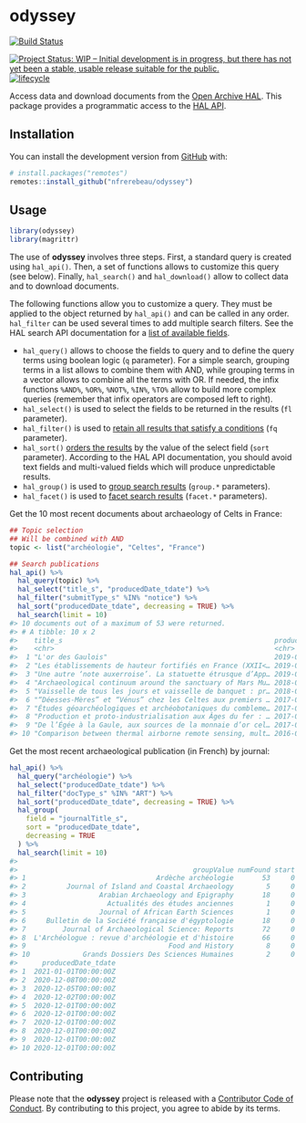 
<!-- README.md is generated from README.Rmd. Please edit that file -->

# odyssey

<!-- badges: start -->

[![Build
Status](https://travis-ci.org/nfrerebeau/odyssey.svg?branch=master)](https://travis-ci.org/nfrerebeau/odyssey)

[![Project Status: WIP – Initial development is in progress, but there
has not yet been a stable, usable release suitable for the
public.](https://www.repostatus.org/badges/latest/wip.svg)](https://www.repostatus.org/#wip)
[![lifecycle](https://img.shields.io/badge/lifecycle-experimental-orange.svg)](https://www.tidyverse.org/lifecycle/#experimental)
<!-- badges: end -->

Access data and download documents from the [Open Archive
HAL](https://hal.archives-ouvertes.fr/). This package provides a
programmatic access to the [HAL
API](https://api.archives-ouvertes.fr/docs).

## Installation

You can install the development version from
[GitHub](https://github.com/) with:

``` r
# install.packages("remotes")
remotes::install_github("nfrerebeau/odyssey")
```

## Usage

``` r
library(odyssey)
library(magrittr)
```

The use of **odyssey** involves three steps. First, a standard query is
created using `hal_api()`. Then, a set of functions allows to customize
this query (see below). Finally, `hal_search()` and `hal_download()`
allow to collect data and to download documents.

The following functions allow you to customize a query. They must be
applied to the object returned by `hal_api()` and can be called in any
order. `hal_filter` can be used several times to add multiple search
filters. See the HAL search API documentation for a [list of available
fields](https://api.archives-ouvertes.fr/docs/search/?schema=fields#fields).

  - `hal_query()` allows to choose the fields to query and to define the
    query terms using boolean logic (`q` parameter). For a simple
    search, grouping terms in a list allows to combine them with AND,
    while grouping terms in a vector allows to combine all the terms
    with OR. If needed, the infix functions `%AND%`, `%OR%`, `%NOT%`,
    `%IN%`, `%TO%` allow to build more complex queries (remember that
    infix operators are composed left to right).
  - `hal_select()` is used to select the fields to be returned in the
    results (`fl` parameter).
  - `hal_filter()` is used to [retain all results that satisfy a
    conditions](https://api.archives-ouvertes.fr/docs/search/?#fq) (`fq`
    parameter).
  - `hal_sort()` [orders the
    results](https://api.archives-ouvertes.fr/docs/search/?#sort) by the
    value of the select field (`sort` parameter). According to the HAL
    API documentation, you should avoid text fields and multi-valued
    fields which will produce unpredictable results.
  - `hal_group()` is used to [group search
    results](https://api.archives-ouvertes.fr/docs/search/?#group)
    (`group.*` parameters).
  - `hal_facet()` is used to [facet search
    results](https://api.archives-ouvertes.fr/docs/search/?#facet)
    (`facet.*` parameters).

Get the 10 most recent documents about archaeology of Celts in France:

``` r
## Topic selection
## Will be combined with AND
topic <- list("archéologie", "Celtes", "France")

## Search publications
hal_api() %>%
  hal_query(topic) %>%
  hal_select("title_s", "producedDate_tdate") %>%
  hal_filter("submitType_s" %IN% "notice") %>% 
  hal_sort("producedDate_tdate", decreasing = TRUE) %>%
  hal_search(limit = 10)
#> 10 documents out of a maximum of 53 were returned.
#> # A tibble: 10 x 2
#>    title_s                                                    producedDate_tdate
#>    <chr>                                                      <chr>             
#>  1 "L'or des Gaulois"                                         2019-09-01T00:00:…
#>  2 "Les établissements de hauteur fortifiés en France (XXII<… 2019-05-29T00:00:…
#>  3 "Une autre ‘note auxerroise’. La statuette étrusque d’App… 2019-01-01T00:00:…
#>  4 "Archaeological continuum around the sanctuary of Mars Mu… 2018-06-04T00:00:…
#>  5 "Vaisselle de tous les jours et vaisselle de banquet : pr… 2018-01-01T00:00:…
#>  6 "“Déesses-Mères” et “Vénus” chez les Celtes aux premiers … 2017-09-01T00:00:…
#>  7 "Études géoarchéologiques et archéobotaniques du combleme… 2017-03-23T00:00:…
#>  8 "Production et proto-industrialisation aux Âges du fer : … 2017-01-01T00:00:…
#>  9 "De l’Égée à la Gaule, aux sources de la monnaie d’or cel… 2017-01-01T00:00:…
#> 10 "Comparison between thermal airborne remote sensing, mult… 2016-01-01T00:00:…
```

Get the most recent archaeological publication (in French) by journal:

``` r
hal_api() %>%
  hal_query("archéologie") %>%
  hal_select("producedDate_tdate") %>%
  hal_filter("docType_s" %IN% "ART") %>%
  hal_sort("producedDate_tdate", decreasing = TRUE) %>%
  hal_group(
    field = "journalTitle_s",
    sort = "producedDate_tdate", 
    decreasing = TRUE
  ) %>%
  hal_search(limit = 10)
#> 
#>                                           groupValue numFound start
#> 1                                Ardèche archéologie       53     0
#> 2          Journal of Island and Coastal Archaeology        5     0
#> 3                  Arabian Archaeology and Epigraphy       18     0
#> 4                    Actualités des études anciennes        1     0
#> 5                  Journal of African Earth Sciences        1     0
#> 6     Bulletin de la Société française d'égyptologie       18     0
#> 7         Journal of Archaeological Science: Reports       72     0
#> 8  L'Archéologue : revue d'archéologie et d'histoire       66     0
#> 9                                   Food and History        8     0
#> 10             Grands Dossiers Des Sciences Humaines        2     0
#>      producedDate_tdate
#> 1  2021-01-01T00:00:00Z
#> 2  2020-12-08T00:00:00Z
#> 3  2020-12-05T00:00:00Z
#> 4  2020-12-02T00:00:00Z
#> 5  2020-12-01T00:00:00Z
#> 6  2020-12-01T00:00:00Z
#> 7  2020-12-01T00:00:00Z
#> 8  2020-12-01T00:00:00Z
#> 9  2020-12-01T00:00:00Z
#> 10 2020-12-01T00:00:00Z
```

## Contributing

Please note that the **odyssey** project is released with a [Contributor
Code of
Conduct](https://github.com/nfrerebeau/odyssey/blob/master/.github/CODE_OF_CONDUCT.md).
By contributing to this project, you agree to abide by its terms.
